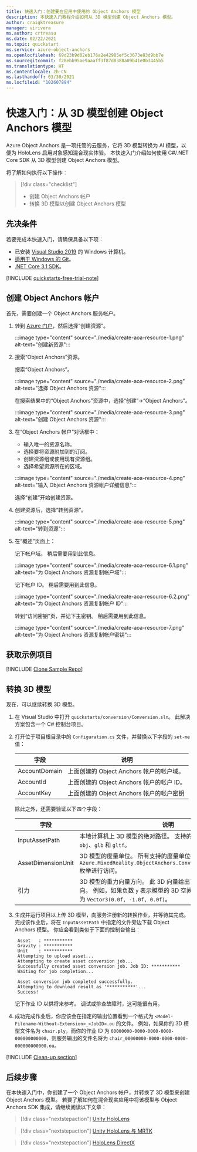 ```yaml
---
title: 快速入门：创建要在应用中使用的 Object Anchors 模型
description: 本快速入门教程介绍如何从 3D 模型创建 Object Anchors 模型。
author: craigktreasure
manager: virivera
ms.author: crtreasu
ms.date: 02/22/2021
ms.topic: quickstart
ms.service: azure-object-anchors
ms.openlocfilehash: 69d23b9d02eb176a2e42985ef5c3673e83d9bb7e
ms.sourcegitcommit: f28ebb95ae9aaaff3f87d8388a09b41e0b3445b5
ms.translationtype: HT
ms.contentlocale: zh-CN
ms.lasthandoff: 03/30/2021
ms.locfileid: "102607894"
---
```

# <a name="quickstart-create-an-object-anchors-model-from-a-3d-model"></a>快速入门：从 3D 模型创建 Object Anchors 模型

Azure Object Anchors 是一项托管的云服务，它将 3D 模型转换为 AI 模型，以便为 HoloLens 启用对象感知混合现实体验。 本快速入门介绍如何使用 C#/.NET Core SDK 从 3D 模型创建 Object Anchors 模型。

将了解如何执行以下操作：

> [!div class="checklist"]
> * 创建 Object Anchors 帐户
> * 转换 3D 模型以创建 Object Anchors 模型

## <a name="prerequisites"></a>先决条件

若要完成本快速入门，请确保具备以下项：

* 已安装 <a href="https://www.visualstudio.com/downloads/" target="_blank">Visual Studio 2019</a> 的 Windows 计算机。
* <a href="https://git-scm.com" target="_blank">适用于 Windows 的 Git</a>。
* <a href="https://dotnet.microsoft.com/download/dotnet-core/3.1">.NET Core 3.1 SDK</a>。

[!INCLUDE [quickstarts-free-trial-note](../../../includes/quickstarts-free-trial-note.md)]

## <a name="create-an-object-anchors-account"></a>创建 Object Anchors 帐户

首先，需要创建一个 Object Anchors 服务帐户。

1. 转到 [Azure 门户](https://portal.azure.com/)，然后选择“创建资源”。

   :::image type="content" source="./media/create-aoa-resource-1.png" alt-text="创建新资源":::

2. 搜索“Object Anchors”资源。

   搜索“Object Anchors”。

   :::image type="content" source="./media/create-aoa-resource-2.png" alt-text="选择 Object Anchors 资源":::

   在搜索结果中的“Object Anchors”资源中，选择“创建”->“Object Anchors”。

   :::image type="content" source="./media/create-aoa-resource-3.png" alt-text="创建 Object Anchors 资源":::

3. 在“Object Anchors 帐户”对话框中：
    * 输入唯一的资源名称。
    * 选择要将资源附加到的订阅。
    * 创建资源组或使用现有资源组。
    * 选择希望资源所在的区域。

    :::image type="content" source="./media/create-aoa-resource-4.png" alt-text="输入 Object Anchors 资源帐户详细信息":::

    选择“创建”开始创建资源。

4. 创建资源后，选择“转到资源”。

   :::image type="content" source="./media/create-aoa-resource-5.png" alt-text="转到资源":::

5. 在“概述”页面上：

   记下帐户域。 稍后需要用到此信息。

   :::image type="content" source="./media/create-aoa-resource-6.1.png" alt-text="为 Object Anchors 资源复制帐户域":::

   记下帐户 ID。 稍后需要用到此信息。

   :::image type="content" source="./media/create-aoa-resource-6.2.png" alt-text="为 Object Anchors 资源复制帐户 ID":::

   转到“访问密钥”页，并记下主密钥。 稍后需要用到此信息。

   :::image type="content" source="./media/create-aoa-resource-7.png" alt-text="为 Object Anchors 资源复制帐户密钥":::

## <a name="get-the-sample-project"></a>获取示例项目

[!INCLUDE [Clone Sample Repo](../../../includes/object-anchors-clone-sample-repository.md)]

## <a name="convert-a-3d-model"></a>转换 3D 模型

现在，可以继续转换 3D 模型。

1. 在 Visual Studio 中打开 `quickstarts/conversion/Conversion.sln`。 此解决方案包含一个 C# 控制台项目。

2. 打开位于项目根目录中的 `Configuration.cs` 文件，并替换以下字段的 `set-me` 值：

   | 字段         | 说明                                                         |
   |---------------|---------------------------------------------------------------------|
   | AccountDomain | 上面创建的 Object Anchors 帐户的帐户域。 |
   | AccountId     | 上面创建的 Object Anchors 帐户的帐户 ID。     |
   | AccountKey    | 上面创建的 Object Anchors 帐户的帐户密钥     |

   除此之外，还需要验证以下四个字段：

    | 字段                    | 说明                       |
    | ---                      | ---                               |
    | InputAssetPath           | 本地计算机上 3D 模型的绝对路径。 支持的文件格式为 `fbx`、`ply`、`obj`、`glb` 和 `gltf`。 |
    | AssetDimensionUnit       | 3D 模型的度量单位。 所有支持的度量单位都可以使用 `Azure.MixedReality.ObjectAnchors.Conversion.AssetLengthUnit` 枚举进行访问。 |
    | 引力                  | 3D 模型的重力向量方向。 此 3D 向量给出了模型坐标系中的向下方向。 例如，如果负数 `y` 表示模型的 3D 空间中的向下方向，则此值为 `Vector3(0.0f, -1.0f, 0.0f)`。 |

3. 生成并运行项目以上传 3D 模型，向服务注册新的转换作业，并等待其完成。 完成该作业后，将在 `InputAssetPath` 中指定的文件旁边下载 Object Anchors 模型。 你应会看到类似于下面的控制台输出：

   ```shell
    Asset   : ***********
    Gravity : ***********
    Unit    : ***********
    Attempting to upload asset...
    Attempting to create asset conversion job...
    Successfully created asset conversion job. Job ID: ***********
    Waiting for job completion...

    Asset conversion job completed successfully.
    Attempting to download result as '***********'...
    Success!
   ```

   记下作业 ID 以供将来参考。 调试或排查故障时，这可能很有用。

4. 成功完成作业后，你应该会在指定的输出位置看到一个格式为 `<Model-Filename-Without-Extension>_<JobID>.ou` 的文件。 例如，如果你的 3D 模型文件名为 `chair.ply`，而你的作业 ID 为 `00000000-0000-0000-0000-000000000000`，则服务输出的文件名将为 `chair_00000000-0000-0000-0000-000000000000.ou`。

[!INCLUDE [Clean-up section](../../../includes/clean-up-section-portal.md)]

## <a name="next-steps"></a>后续步骤

在本快速入门中，你创建了一个 Object Anchors 帐户，并转换了 3D 模型来创建 Object Anchors 模型。 若要了解如何在混合现实应用中将该模型与 Object Anchors SDK 集成，请继续阅读以下文章：

> [!div class="nextstepaction"]
> [Unity HoloLens](get-started-unity-hololens.md)

> [!div class="nextstepaction"]
> [Unity HoloLens 与 MRTK](get-started-unity-hololens-mrtk.md)

> [!div class="nextstepaction"]
> [HoloLens DirectX](get-started-hololens-directx.md)
